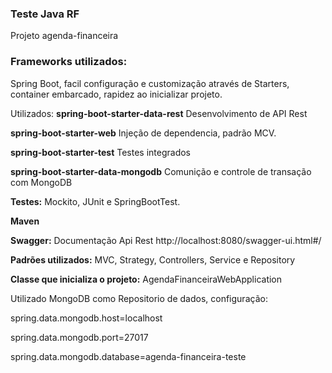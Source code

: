 
<h3>Teste Java RF</h3>

Projeto agenda-financeira
<h3>Frameworks utilizados:</h3>

Spring Boot, facil configuração e customização através de Starters, container embarcado, rapidez ao inicializar projeto.
</p>
Utilizados:
<b>spring-boot-starter-data-rest</b> Desenvolvimento de API Rest</p>
<b>spring-boot-starter-web</b> Injeção de dependencia, padrão MCV.</p>
<b>spring-boot-starter-test</b> Testes integrados</p>
<b>spring-boot-starter-data-mongodb</b> Comunição e controle de transação com MongoDB</p>

<b>Testes:</b> Mockito, JUnit e SpringBootTest.</p>

<b>Maven</b></p>
<b>Swagger:</b> Documentação Api Rest
http://localhost:8080/swagger-ui.html#/
<p>
<b>Padrões utilizados:</b> MVC, Strategy, Controllers, Service e Repository

<b>Classe que inicializa o projeto:</b> AgendaFinanceiraWebApplication</p>

Utilizado MongoDB como Repositorio de dados, configuração:</p>
spring.data.mongodb.host=localhost</p>
spring.data.mongodb.port=27017</p>
spring.data.mongodb.database=agenda-financeira-teste</p>

